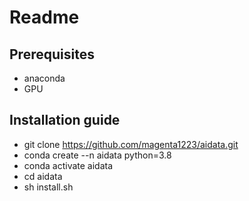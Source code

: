 # Readme 


## Prerequisites 
- anaconda
- GPU

## Installation guide

- git clone https://github.com/magenta1223/aidata.git
- conda create --n aidata python=3.8
- conda activate aidata
- cd aidata
- sh install.sh
